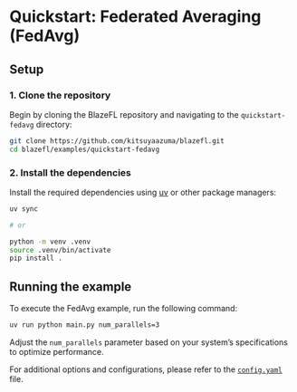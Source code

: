 # Quickstart: Federated Averaging (FedAvg)

## Setup

### 1. Clone the repository

Begin by cloning the BlazeFL repository and navigating to the `quickstart-fedavg` directory:

```bash
git clone https://github.com/kitsuyaazuma/blazefl.git
cd blazefl/examples/quickstart-fedavg
```

### 2. Install the dependencies

Install the required dependencies using [uv](https://github.com/astral-sh/uv) or other package managers:

```bash
uv sync

# or

python -m venv .venv
source .venv/bin/activate
pip install .
```

## Running the example

To execute the FedAvg example, run the following command:

```bash
uv run python main.py num_parallels=3
```

Adjust the `num_parallels` parameter based on your system’s specifications to optimize performance.

For additional options and configurations, please refer to the [`config.yaml`](https://github.com/kitsuyaazuma/BlazeFL/blob/main/examples/quickstart-fedavg/config/config.yaml) file.
